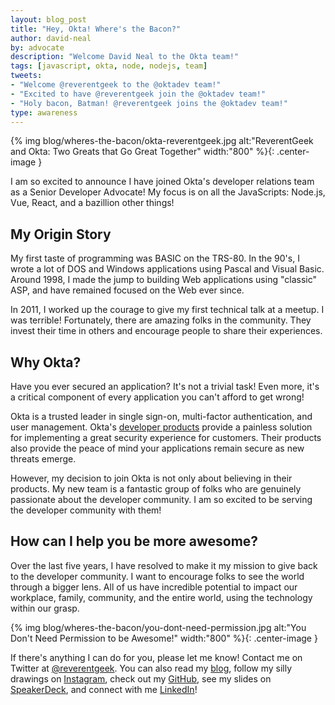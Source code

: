 ```yaml
---
layout: blog_post
title: "Hey, Okta! Where's the Bacon?"
author: david-neal
by: advocate
description: "Welcome David Neal to the Okta team!"
tags: [javascript, okta, node, nodejs, team]
tweets:
- "Welcome @reverentgeek to the @oktadev team!"
- "Excited to have @reverentgeek join the @oktadev team!"
- "Holy bacon, Batman! @reverentgeek joins the @oktadev team!"
type: awareness
---
```


{% img blog/wheres-the-bacon/okta-reverentgeek.jpg alt:"ReverentGeek and Okta: Two Greats that Go Great Together" width:"800" %}{: .center-image }

I am so excited to announce I have joined Okta's developer relations team as a Senior Developer Advocate! My focus is on all the JavaScripts: Node.js, Vue, React, and a bazillion other things!

## My Origin Story

My first taste of programming was BASIC on the TRS-80. In the 90's, I wrote a lot of DOS and Windows applications using Pascal and Visual Basic. Around 1998, I made the jump to building Web applications using "classic" ASP, and have remained focused on the Web ever since.

In 2011, I worked up the courage to give my first technical talk at a meetup. I was terrible! Fortunately, there are amazing folks in the community. They invest their time in others and encourage people to share their experiences.

## Why Okta?
Have you ever secured an application? It's not a trivial task! Even more, it's a critical component of every application you can't afford to get wrong!

Okta is a trusted leader in single sign-on, multi-factor authentication, and user management. Okta's [developer products](https://developer.okta.com/product/) provide a painless solution for implementing a great security experience for customers. Their products also provide the peace of mind your applications remain secure as new threats emerge.

However, my decision to join Okta is not only about believing in their products. My new team is a fantastic group of folks who are genuinely passionate about the developer community. I am so excited to be serving the developer community with them!

## How can I help you be more awesome?

Over the last five years, I have resolved to make it my mission to give back to the developer community. I want to encourage folks to see the world through a bigger lens. All of us have incredible potential to impact our workplace, family, community, and the entire world, using the technology within our grasp.

{% img blog/wheres-the-bacon/you-dont-need-permission.jpg alt:"You Don't Need Permission to be Awesome!" width:"800" %}{: .center-image }

If there's anything I can do for you, please let me know! Contact me on Twitter at [@reverentgeek](https://twitter.com/reverentgeek). You can also read my [blog](https://reverentgeek.com), follow my silly drawings on [Instagram](https://instagram.com/reverentgeek), check out my [GitHub](https://github.com/reverentgeek), see my slides on [SpeakerDeck](https://speakerdeck.com/reverentgeek), and connect with me [LinkedIn](https://www.linkedin.com/in/davidneal)!
